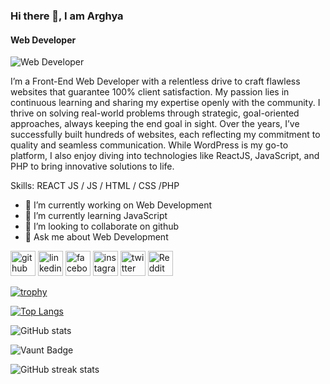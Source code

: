 ### Hi there 👋, I am Arghya
#### Web Developer
![Web Developer](https://blog.bit.ai/wp-content/uploads/2018/09/How-to-Embed-GitHub-Gists-in-Your-Documents-Blog-Banner.png)

I’m a Front-End Web Developer with a relentless drive to craft flawless websites that guarantee 100% client satisfaction. My passion lies in continuous learning and sharing my expertise openly with the community. I thrive on solving real-world problems through strategic, goal-oriented approaches, always keeping the end goal in sight. Over the years, I’ve successfully built hundreds of websites, each reflecting my commitment to quality and seamless communication. While WordPress is my go-to platform, I also enjoy diving into technologies like ReactJS, JavaScript, and PHP to bring innovative solutions to life.

Skills:  REACT JS / JS / HTML / CSS /PHP

- 🔭 I’m currently working on Web Development 
- 🌱 I’m currently learning JavaScript 
- 👯 I’m looking to collaborate on github 
- 💬 Ask me about Web Development 


[<img src='https://cdn.jsdelivr.net/npm/simple-icons@3.0.1/icons/github.svg' alt='github' height='40'>](https://github.com/arghya360)  [<img src='https://cdn.jsdelivr.net/npm/simple-icons@3.0.1/icons/linkedin.svg' alt='linkedin' height='40'>](https://www.linkedin.com/in/arghya360/)  [<img src='https://cdn.jsdelivr.net/npm/simple-icons@3.0.1/icons/facebook.svg' alt='facebook' height='40'>](https://www.facebook.com/arghya)  [<img src='https://cdn.jsdelivr.net/npm/simple-icons@3.0.1/icons/instagram.svg' alt='instagram' height='40'>](https://www.instagram.com/arghya360/)  [<img src='https://cdn.jsdelivr.net/npm/simple-icons@3.0.1/icons/twitter.svg' alt='twitter' height='40'>](https://twitter.com/arghya)  [<img src='https://cdn.jsdelivr.net/npm/simple-icons@3.0.1/icons/reddit.svg' alt='Reddit' height='40'>](https://www.reddit.com/user/arghya360)  

[![trophy](https://github-profile-trophy.vercel.app/?username=arghya360)](https://github.com/ryo-ma/github-profile-trophy)

[![Top Langs](https://github-readme-stats.vercel.app/api/top-langs/?username=arghya360)](https://github.com/anuraghazra/github-readme-stats)

![GitHub stats](https://github-readme-stats.vercel.app/api?username=arghya360&show_icons=true&count_private=true)  

![Vaunt Badge](https://api.vaunt.dev/v1/github/entities/arghya360/contributions?format=svg&private=true)  

![GitHub streak stats](https://streak-stats.demolab.com/?user=arghya360)  

